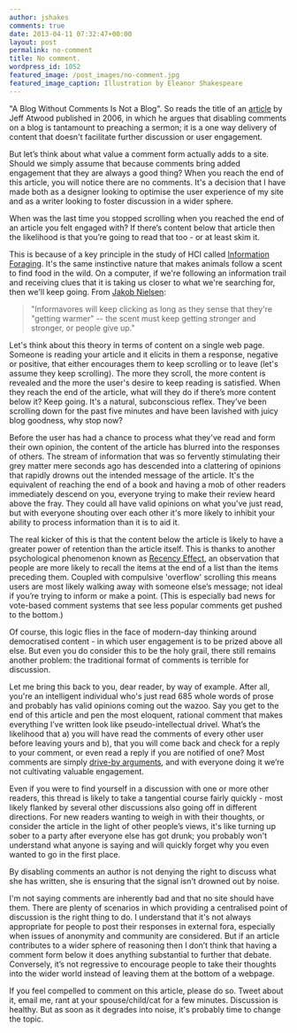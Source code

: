 ```yaml
---
author: jshakes
comments: true
date: 2013-04-11 07:32:47+00:00
layout: post
permalink: no-comment
title: No comment.
wordpress_id: 1052
featured_image: /post_images/no-comment.jpg
featured_image_caption: Illustration by Eleanor Shakespeare
---
```


"A Blog Without Comments Is Not a Blog". So reads the title of an [article](http://www.codinghorror.com/blog/2006/04/a-blog-without-comments-is-not-a-blog.html) by Jeff Atwood published in 2006, in which he argues that disabling comments on a blog is tantamount to preaching a sermon; it is a one way delivery of content that doesn't facilitate further discussion or user engagement.

But let’s think about what value a comment form actually adds to a site. Should we simply assume that because comments bring added engagement that they are always a good thing? When you reach the end of this article, you will notice there are no comments. It's a decision that I have made both as a designer looking to optimise the user experience of my site and as a writer looking to foster discussion in a wider sphere.


When was the last time you stopped scrolling when you reached the end of an article you felt engaged with? If there’s content below that article then the likelihood is that you’re going to read that too - or at least skim it.

This is because of a key principle in the study of HCI called [Information Foraging](http://en.wikipedia.org/wiki/Information_foraging). It's the same instinctive nature that makes animals follow a scent to find food in the wild. On a computer, if we're following an information trail and receiving clues that it is taking us closer to what we're searching for, then we'll keep going. From [Jakob Nielsen](http://www.nngroup.com/articles/information-scent/):


> "Informavores will keep clicking as long as they sense that they're "getting warmer" -- the scent must keep getting stronger and stronger, or people give up."


Let's think about this theory in terms of content on a single web page. Someone is reading your article and it elicits in them a response, negative or positive, that either encourages them to keep scrolling or to leave (let's assume they keep scrolling). The more they scroll, the more content is revealed and the more the user's desire to keep reading is satisfied. When they reach the end of the article, what will they do if there’s more content below it? Keep going. It's a natural, subconscious reflex. They’ve been scrolling down for the past five minutes and have been lavished with juicy blog goodness, why stop now?

Before the user has had a chance to process what they've read and form their own opinion, the content of the article has blurred into the responses of others. The stream of information that was so fervently stimulating their grey matter mere seconds ago has descended into a clattering of opinions that rapidly drowns out the intended message of the article. It's the equivalent of reaching the end of a book and having a mob of other readers immediately descend on you, everyone trying to make their review heard above the fray. They could all have valid opinions on what you've just read, but with everyone shouting over each other it's more likely to inhibit your ability to process information than it is to aid it.

The real kicker of this is that the content below the article is likely to have a greater power of retention than the article itself. This is thanks to another psychological phenomenon known as [Recency Effect](http://en.wikipedia.org/wiki/Recency_effect#Recency_effect), an observation that people are more likely to recall the items at the end of a list than the items preceding them. Coupled with compulsive 'overflow' scrolling this means users are most likely walking away with someone else’s message; not ideal if you’re trying to inform or make a point. (This is especially bad news for vote-based comment systems that see less popular comments get pushed to the bottom.)

Of course, this logic flies in the face of modern-day thinking around democratised content - in which user engagement is to be prized above all else. But even you do consider this to be the holy grail, there still remains another problem: the traditional format of comments is terrible for discussion.

Let me bring this back to you, dear reader, by way of example. After all, you're an intelligent individual who's just read 685 whole words of prose and probably has valid opinions coming out the wazoo. Say you get to the end of this article and pen the most eloquent, rational comment that makes everything I’ve written look like pseudo-intellectual drivel. What’s the likelihood that a) you will have read the comments of every other user before leaving yours and b), that you will come back and check for a reply to your comment, or even read a reply if you are notified of one? Most comments are simply [drive-by arguments](http://www.youtube.com/watch?v=7R6_Chr2vro), and with everyone doing it we’re not cultivating valuable engagement.

Even if you were to find yourself in a discussion with one or more other readers, this thread is likely to take a tangential course fairly quickly - most likely flanked by several other discussions also going off in different directions. For new readers wanting to weigh in with their thoughts, or consider the article in the light of other people’s views, it's like turning up sober to a party after everyone else has got drunk; you probably won't understand what anyone is saying and will quickly forget why you even wanted to go in the first place.

By disabling comments an author is not denying the right to discuss what she has written, she is ensuring that the signal isn't drowned out by noise.

I'm not saying comments are inherently bad and that no site should have them. There are plenty of scenarios in which providing a centralised point of discussion is the right thing to do. I understand that it's not always appropriate for people to post their responses in external fora, especially when issues of anonymity and community are considered. But if an article contributes to a wider sphere of reasoning then I don’t think that having a comment form below it does anything substantial to further that debate. Conversely, it’s not regressive to encourage people to take their thoughts into the wider world instead of leaving them at the bottom of a webpage.

If you feel compelled to comment on this article, please do so. Tweet about it, email me, rant at your spouse/child/cat for a few minutes. Discussion is healthy. But as soon as it degrades into noise, it's probably time to change the topic.
